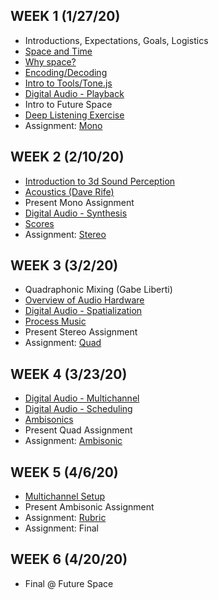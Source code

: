 ## WEEK 1 (1/27/20)

* Introductions, Expectations, Goals, Logistics
* [Space and Time](./modules/space_and_time.md)
* [Why space?](./modules/why_space.md)
* [Encoding/Decoding](./modules/encoding_decoding.md)
* [Intro to Tools/Tone.js](./modules/intro_to_tone.md)
* [Digital Audio - Playback](./modules/digital_audio/playback.md)
* Intro to Future Space
* [Deep Listening Exercise](./activities/rhythm_circle.md)
* Assignment: [Mono](./assignments/mono.md)

## WEEK 2 (2/10/20)

* [Introduction to 3d Sound Perception](./modules/3d_sound_perception.md)
* [Acoustics (Dave Rife)](https://docs.google.com/presentation/d/1o4yWg_ywl3SuF9casINW8GdZBOcn3FZ0NXqCUyEs_dc/edit#slide=id.g5057168764_0_16)
* Present Mono Assignment
* [Digital Audio - Synthesis](./modules/digital_audio/synthesis.md)
* [Scores](./modules/scores.md)
* Assignment: [Stereo](./assignments/stereo.md)

## WEEK 3 (3/2/20)

* Quadraphonic Mixing (Gabe Liberti)
* [Overview of Audio Hardware](./modules/digital_audio/hardware.md)
* [Digital Audio - Spatialization](./modules/digital_audio/spatialization_routing.md)
* [Process Music](./modules/process_music.md)
* Present Stereo Assignment
* Assignment: [Quad](./assignments/quad.md)

## WEEK 4 (3/23/20)

* [Digital Audio - Multichannel](./modules/digital_audio/multichannel.md)
* [Digital Audio - Scheduling](./modules/digital_audio/scheduling.md)
* [Ambisonics](./modules/digital_audio/ambisonic.md)
* Present Quad Assignment
* Assignment: [Ambisonic](./assignments/ambisonic.md)

## WEEK 5 (4/6/20)

* [Multichannel Setup](./modules/digital_audio/multichannel.md)
* Present Ambisonic Assignment
* Assignment: [Rubric](./assignments/rubric.md)
* Assignment: Final

## WEEK 6 (4/20/20)

* Final @ Future Space
